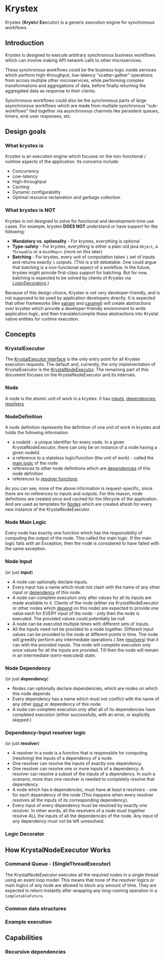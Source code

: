 # Krystex

Krystex (**Kryst**al **Ex**ecutor) is a generic execution engine for synchronous workflows.

## Introduction

Krystex is designed to execute arbitrary synchronous business workflows which can involve making API
network calls to other microservices.

These synchronous workflows could be the business logic inside services which perform
high-throughput, low-latency "scatter-gather" operations from across multiple
other microservices, while performing complex transformations and aggregations of data, before
finally returning the aggregated data as response to their clients.

Synchronous workflows could also be the synchronous parts of large asynchronous workflows which are
made from multiple synchronous "sub-workflows" tied together via asynchronous channels like
persistent queues, timers, end-user responses, etc.

## Design goals

### What krystex is

Krystex is an execution engine which focuses on the non-functional / runtime aspects of the
application. Its concerns include:

* Concurrency
* Low-latency
* High-throughput
* Caching
* Dynamic configurability
* Optimal resource reclamation and garbage collection

### What krystex is NOT

Krystex is not designed to solve for functional and development-time use cases. For example, krystex
**DOES NOT** understand or have support for the following:

* **Mandatory vs. optionality** - For krystex, everything is optional
* **Type-safety** - For krystex, everything is either a plain old java `Object`, a `Throwable` or
  a `HashMap<>` (more on this later)
* **Batching** - For krystex, every unit of computation takes `1` set of inputs and returns
  exactly `1` outputs.
  (This is a bit debatable. One could argue that batching is a non-functional
  aspect of a workflow. In the future, krystex might provide first-class support for batching. But
  for now, batching is expected to be solved by clients of Krystex
  via [LogicDecorators](#logic-decorator).)

Because of this design choice, Krystex is not very developer-friendly, and is not supposed to be
used by application developers directly. It is expected that other
frameworks (like [vajram](../vajram/README.md) and [caramel](../caramel/README.md)) will create
abstractions over krystex which provide a developer-friendly environment to write application logic,
and then translate/compile these abstractions into Krystal native entities for runtime execution.

## Concepts

### KrystalExecutor

The [KrystalExecutor interface](src/main/java/com/flipkart/krystal/krystex/KrystalExecutor.java) is
the only entry point for all Krystex execution requests. The default and, currently, the only
implementation of KrystalExecutor is
the [KrystalNodeExecutor](src/main/java/com/flipkart/krystal/krystex/node/KrystalNodeExecutor.java).
The remaining part of this document focuses on the KrystalNodeExecutor and its internals.

### Node

A node is the atomic unit of work in a krystex. It
has [inputs](#node-input), [dependencies](#node-dependency), [resolvers](#dependency-input-resolver)

### NodeDefinition

A node definition represents the definition of one unit of work in krystex and holds the following
information

* a nodeId - a unique identifier for every node. In a given KrystalNodeExecutor, there can only be
  on instance of a node having a given nodeId.
* a reference to a stateless logic/function (the unit of work) - called
  the [main logic](#node-main-logic) of the node
* references to other node definitions which are [dependencies](#node-dependency) of this node
  definition
* references to [resolver functions](#dependency-input-resolver)

As you can see, none of the above information is request-specific, since there are no references to
inputs and outputs. For this reason, node definitions are created once and cached for the lifecycle
of the application. And are used as templates for [Nodes](#node) which are created afresh for every
new instance of the KrystalNodeExecutor.

### Node Main Logic

Every node has exactly one function which has the responsibility of computing the output of the
node. This called the main logic. If the main logic fails with an Exception, then the node is
considered to have failed with the same exception.

### Node Input

(or just **input**)

* A node can optionally declare inputs.
* Every input has a name which must not clash with the name of any other input
  or [dependency](#node-dependency) of this node.
* A node can complete execution only after values for all its
  inputs are made available to it. Clients of the node (either via KrystalNodeExecutor or other
  nodes
  which [depend](#node-dependency) on this node) are expected to provide one value each for EVERY
  input of the node - only then the node is executed. The provided values could potentially be null
* A node can be executed multiple times with different sets of inputs.
* All the inputs need not be provided to a node together. Different input values can be provided to
  the node at different points in time. The node will greedily perform any intermediate operations (
  See [resolvers](#dependency-input-resolver)) that it can with the provided inputs. The node will
  complete execution only once values for all the inputs are provided. Till then the node will
  remain in an intermediate (semi-executed) state.

### Node Dependency

(or just **dependency**)

* Nodes can optionally declare dependencies, which are nodes on which this node depends.
* Every dependency has a name which must not conflict with the name of any
  other [input](#node-input) or dependency of this node.
* A node can complete execution only after all of its dependencies have completed execution (either
  successfully, with an error, or explicitly skipped.)

### Dependency-Input resolver logic

(or just **resolver**)

* A resolver in a node is a function that is responsible for computing (resolving) the inputs of a
  dependency of a node.
* One resolver can resolve the inputs of exactly one dependency.
* One resolver can resolve one or more inputs of a dependency. A resolver can resolve a subset of
  the inputs of a dependency. In such a scenario, more than one resolver is needed to completely
  resolve that dependency.
* A node which has `N` dependencies, must have at least `N` resolvers - one for each dependency of
  the node (This happens when every resolver resolves all the inputs of its corresponding
  dependency).
* Every input of every dependency must be resolved by exactly one resolver. In other words, all the
  resolvers of a node must together resolve ALL the inputs of all the dependencies of the
  node. Any input of any dependency must not be left unresolved.

### Logic Decorator

<!--TODO-->

## How KrystalNodeExecutor Works

### Command Queue - (SingleThreadExecutor)

The KrystalNodeExecutor executes all the required nodes in a single thread using an event loop
model. This means that none of the resolver logics or main logics of any node are allowed to block
any amount of time. They are expected to return instantly after wrapping any long-running operation
in a `CompletableFuture`.
<!-- TODO add link to workflow diagram -->

### Common data structures

<!--TODO add links to krystal-common data structures-->

### Example execution

<!-- TODO add execution animation -->

## Capabilities

### Recursive dependencies

